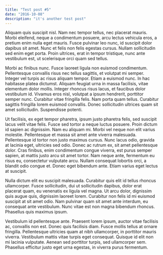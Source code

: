 ```yaml
---
title: "Test post #5"
date: "2016-10-08"
description: "it's another test post"
---
```


Aliquam quis suscipit nisl. Nam nec tempor tellus, nec placerat mauris. Morbi eleifend, neque a condimentum posuere, arcu lectus vehicula eros, a pretium enim nulla eget mauris. Fusce pulvinar leo nunc, id suscipit dolor dapibus sit amet. Nunc et felis non felis egestas cursus. Nullam sollicitudin sed enim eget porta. Proin ultrices, erat in tempor tristique, nunc ante vestibulum est, ut scelerisque orci quam sed tellus.

Morbi ac finibus nunc. Fusce laoreet ligula non euismod condimentum. Pellentesque convallis risus nec tellus sagittis, et volutpat mi semper. Integer vel turpis ac risus aliquam tempor. Etiam a euismod nunc. In hac habitasse platea dictumst. Aliquam feugiat urna in massa facilisis, vitae elementum dolor mollis. Integer rhoncus risus lacus, et faucibus dolor vestibulum id. Vivamus eros nisl, volutpat a ipsum hendrerit, porttitor semper nunc. Curabitur vitae fringilla felis. Nam porta quam tellus. Curabitur sagittis fringilla lorem euismod convallis. Donec sollicitudin ultrices quam sit amet sollicitudin. Suspendisse potenti.

Ut facilisis, ex eget tempor pharetra, ipsum justo pharetra felis, sed suscipit lacus velit vitae felis. Fusce sed tortor a neque luctus posuere. Proin dictum id sapien ac dignissim. Nam eu aliquam mi. Morbi vel neque non elit varius molestie. Pellentesque et massa sit amet ante viverra malesuada. Pellentesque id tortor non justo maximus cursus. Nunc lacus odio, gravida at lacinia eget, ultricies sed odio. Donec ac rutrum ex, sit amet pellentesque dolor. Cras finibus, enim condimentum congue viverra, est purus semper sapien, at mattis justo arcu sit amet tortor. Nam neque ante, fermentum eu risus eu, consectetur vulputate arcu. Nullam consequat lobortis orci, a blandit odio congue et. Donec eget bibendum ante. Etiam varius eget lectus at suscipit.

Nulla dictum elit eu suscipit malesuada. Curabitur quis elit id tellus rhoncus ullamcorper. Fusce sollicitudin, dui ut sollicitudin dapibus, dolor erat placerat quam, eu venenatis ex ligula vel magna. Ut arcu dolor, dignissim quis augue quis, dignissim laoreet lorem. Curabitur non felis id mi euismod suscipit at sit amet odio. Nam pulvinar quam sit amet ante interdum, eu consequat ante vestibulum. Nunc vitae est non magna bibendum rhoncus. Phasellus quis maximus ipsum.

Vestibulum id pellentesque ante. Praesent lorem ipsum, auctor vitae facilisis ac, convallis non est. Donec quis facilisis diam. Fusce mollis tellus at ornare fringilla. Pellentesque ultricies quam at nibh ullamcorper, in porttitor mauris viverra. Vestibulum mattis vitae turpis eget consequat. Quisque id elit non mi lacinia vulputate. Aenean sed porttitor turpis, sed ullamcorper sem. Phasellus efficitur justo eget urna egestas, in viverra purus fermentum.